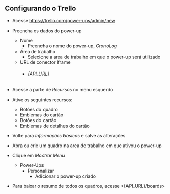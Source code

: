## Configurando o Trello
- Acesse <https://trello.com/power-ups/admin/new>
- Preencha os dados do power-up
    - Nome
        - Preencha o nome do power-up, *CronoLog*
    - Área de trabalho       
        - Selecione a area de trabalho em que o power-up será utilizado
    - URL de conector Iframe
        - ###### {API_URL}


- Acesse a parte de *Recursos* no menu esquerdo
- Ative os seguintes recursos:
    - Botões do quadro
    - Emblemas do cartão
    - Botões do cartão
    - Emblemas de detalhes do cartão


- Volte para *Informações básicas* e salve as alterações
- Abra ou crie um quadro na area de trabalho em que ativou o power-up
- Clique em *Mostrar Menu*
    - Power-Ups
        - Personalizar
            - Adicionar o power-up criado


- Para baixar o resumo de todos os quadros, acesse <{API_URL}/boards>